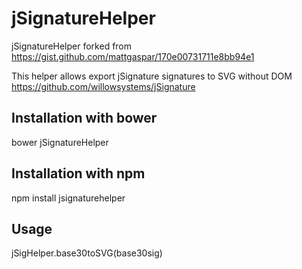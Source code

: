 # jSignatureHelper
jSignatureHelper forked from https://gist.github.com/mattgaspar/170e00731711e8bb94e1

This helper allows export jSignature signatures to SVG without DOM
https://github.com/willowsystems/jSignature

## Installation with bower
bower jSignatureHelper

## Installation with npm
npm install jsignaturehelper

## Usage
jSigHelper.base30toSVG(base30sig)